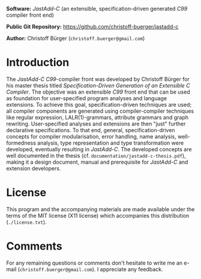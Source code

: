 **Software:** _JastAdd-C_ (an extensible, specification-driven generated _C99_ compiler front end)

**Public Git Repository:** https://github.com/christoff-buerger/jastadd-c

**Author:** Christoff Bürger (`christoff.buerger@gmail.com`)

# Introduction

The _JastAdd-C_ _C99_-compiler front was developed by Christoff Bürger for his master thesis titled _Specification-Driven Generation of an Extensible C Compiler_. The objective was an extensible _C99_ front end that can be used as foundation for user-specified program analyses and language extensions. To achieve this goal, specification-driven techniques are used; all compiler components are generated using compiler-compiler techniques like regular expression, LALR(1)-grammars, attribute grammars and graph rewriting. User-specified analyses and extensions are then "just" further declarative specifications. To that end, general, specification-driven concepts for compiler modularisation, error handling, name analysis, well-formedness analysis, type representation and type transformation were developed, eventually resulting in _JastAdd-C_. The developed concepts are well documented in the thesis (cf. `documentation/jastadd-c-thesis.pdf`), making it a design document, manual and prerequisite for _JastAdd-C_ and extension developers.

# License

This program and the accompanying materials are made available under the terms of the MIT license (X11 license) which accompanies this distribution (`./license.txt`).

# Comments

For any remaining questions or comments don't hesitate to write me an e-mail (`christoff.buerger@gmail.com`). I appreciate any feedback.
